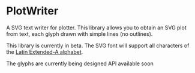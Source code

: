 # PlotWriter

A SVG text writer for plotter.
This library allows you to obtain an SVG plot from text, each glyph drawn with simple lines (no outlines).

This library is currently in beta.
The SVG font will support all characters of the [Latin Extended-A alphabet](https://en.wikipedia.org/wiki/Latin_Extended-A).

The glyphs are currently being designed
API available soon
